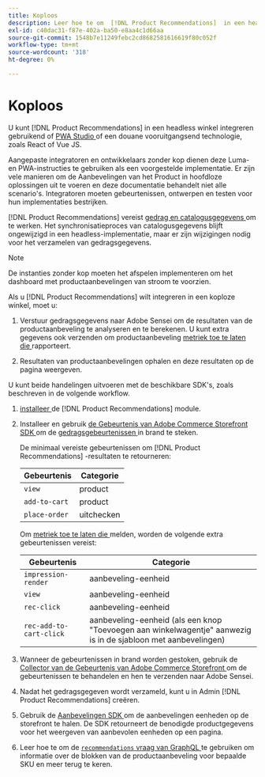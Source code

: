 ```yaml
---
title: Koploos
description: Leer hoe te om  [!DNL Product Recommendations]  in een headless winkel te integreren.
exl-id: c40dac31-f87e-402a-ba50-e8aa4c1d66aa
source-git-commit: 1548b7e11249febc2cd8682581616619f80c052f
workflow-type: tm+mt
source-wordcount: '318'
ht-degree: 0%

---
```


# Koploos

U kunt [!DNL Product Recommendations] in een headless winkel integreren gebruikend of [ PWA Studio ](https://developer.adobe.com/commerce/pwa-studio/) of een douane vooruitgangsend technologie, zoals React of Vue JS.

Aangepaste integratoren en ontwikkelaars zonder kop dienen deze Luma- en PWA-instructies te gebruiken als een voorgestelde implementatie. Er zijn vele manieren om de Aanbevelingen van het Product in hoofdloze oplossingen uit te voeren en deze documentatie behandelt niet alle scenario&#39;s. Integratoren moeten gebeurtenissen, ontwerpen en testen voor hun implementaties bestrijken.

[!DNL Product Recommendations] vereist [ gedrag en catalogusgegevens ](https://experienceleague.adobe.com/docs/commerce/product-recommendations/developer/development-overview.html) om te werken. Het synchronisatieproces van catalogusgegevens blijft ongewijzigd in een headless-implementatie, maar er zijn wijzigingen nodig voor het verzamelen van gedragsgegevens.

>[!NOTE]
>
>De instanties zonder kop moeten het afspelen implementeren om het dashboard met productaanbevelingen van stroom te voorzien.

Als u [!DNL Product Recommendations] wilt integreren in een koploze winkel, moet u:

1. Verstuur gedragsgegevens naar Adobe Sensei om de resultaten van de productaanbeveling te analyseren en te berekenen. U kunt extra gegevens ook verzenden om productaanbeveling [ metriek toe te laten die ](workspace.md) rapporteert.

1. Resultaten van productaanbevelingen ophalen en deze resultaten op de pagina weergeven.

U kunt beide handelingen uitvoeren met de beschikbare SDK&#39;s, zoals beschreven in de volgende workflow.

1. [ installeer ](install-configure.md) de [!DNL Product Recommendations] module.

1. Installeer en gebruik [ de Gebeurtenis van Adobe Commerce Storefront SDK ](https://developer.adobe.com/commerce/services/shared-services/storefront-events/sdk/) om de [ gedragsgebeurtenissen ](https://developer.adobe.com/commerce/services/shared-services/storefront-events/#product-recommendations) in brand te steken.

   De minimaal vereiste gebeurtenissen om [!DNL Product Recommendations] -resultaten te retourneren:

   | Gebeurtenis | Categorie |
   |--- | ---|
   | `view` | product |
   | `add-to-cart` | product |
   | `place-order` | uitchecken |

   Om [ metriek toe te laten die ](workspace.md) melden, worden de volgende extra gebeurtenissen vereist:

   | Gebeurtenis | Categorie |
   |--- | ---|
   | `impression-render` | aanbeveling-eenheid |
   | `view` | aanbeveling-eenheid |
   | `rec-click` | aanbeveling-eenheid |
   | `rec-add-to-cart-click` | aanbeveling-eenheid (als een knop &quot;Toevoegen aan winkelwagentje&quot; aanwezig is in de sjabloon met aanbevelingen) |

1. Wanneer de gebeurtenissen in brand worden gestoken, gebruik de [ Collector van de Gebeurtenis van Adobe Commerce Storefront ](https://developer.adobe.com/commerce/services/shared-services/storefront-events/collector/) om de gebeurtenissen te behandelen en hen te verzenden naar Adobe Sensei.

1. Nadat het gedragsgegeven wordt verzameld, kunt u [ ](create.md) in Admin [!DNL Product Recommendations] creëren.

1. Gebruik de [ Aanbevelingen SDK ](https://developer.adobe.com/commerce/services/product-recommendations/) om de aanbevelingen eenheden op de storefront te halen. De SDK retourneert de benodigde productgegevens voor het weergeven van aanbevolen eenheden op een pagina.

1. Leer hoe te om de [`recommendations` vraag van GraphQL ](https://developer.adobe.com/commerce/webapi/graphql/schema/product-recommendations/queries/recommendations/) te gebruiken om informatie over de blokken van de productaanbeveling voor bepaalde SKU en meer terug te keren.
